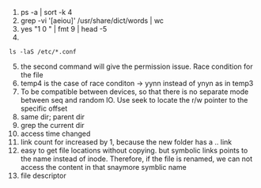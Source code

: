 1. ps -a  | sort -k 4
2. grep -vi '[aeiou]' /usr/share/dict/words | wc
3. yes "1 0 " | fmt 9 | head -5
4. 
```
ls -laS /etc/*.conf
```
5. the second command will give the permission issue. Race condition for the file
6. temp4 is the case of race conditon -> yynn instead of ynyn as in temp3
7. To be compatible between devices, so that there is no separate mode between seq and random IO. Use seek to locate the r/w pointer to the specific offset
8. same dir; parent dir
9. grep the current dir
10. access time changed 
11. link count for increased by 1, because the new folder has a .. link
12. easy to get file locations without copying. but symbolic links points to the name instead of inode. Therefore, if the file is renamed, we can not access the content in that snaymore  symblic name
17. file descriptor
